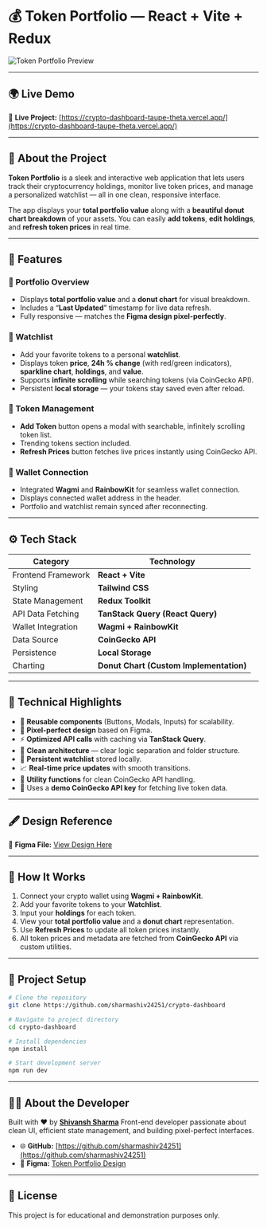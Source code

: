 # 💰 Token Portfolio — React + Vite + Redux

![Token Portfolio Preview](https://opfjwckyarxymdkzuwdk.supabase.co/storage/v1/object/public/temp-blue-bnb/token.png)

---

## 🌍 Live Demo

🔗 **Live Project:** [https://crypto-dashboard-taupe-theta.vercel.app/](https://crypto-dashboard-taupe-theta.vercel.app/)

---

## 🧩 About the Project

**Token Portfolio** is a sleek and interactive web application that lets users track their cryptocurrency holdings, monitor live token prices, and manage a personalized watchlist — all in one clean, responsive interface.

The app displays your **total portfolio value** along with a **beautiful donut chart breakdown** of your assets. You can easily **add tokens**, **edit holdings**, and **refresh token prices** in real time.

---

## 🚀 Features

### 💼 Portfolio Overview

- Displays **total portfolio value** and a **donut chart** for visual breakdown.
- Includes a “**Last Updated**” timestamp for live data refresh.
- Fully responsive — matches the **Figma design pixel-perfectly**.

### 👀 Watchlist

- Add your favorite tokens to a personal **watchlist**.
- Displays token **price**, **24h % change** (with red/green indicators), **sparkline chart**, **holdings**, and **value**.
- Supports **infinite scrolling** while searching tokens (via CoinGecko API).
- Persistent **local storage** — your tokens stay saved even after reload.

### 🔄 Token Management

- **Add Token** button opens a modal with searchable, infinitely scrolling token list.
- Trending tokens section included.
- **Refresh Prices** button fetches live prices instantly using CoinGecko API.

### 🔐 Wallet Connection

- Integrated **Wagmi** and **RainbowKit** for seamless wallet connection.
- Displays connected wallet address in the header.
- Portfolio and watchlist remain synced after reconnecting.

---

## ⚙️ Tech Stack

| Category           | Technology                              |
| ------------------ | --------------------------------------- |
| Frontend Framework | **React + Vite**                        |
| Styling            | **Tailwind CSS**                        |
| State Management   | **Redux Toolkit**                       |
| API Data Fetching  | **TanStack Query (React Query)**        |
| Wallet Integration | **Wagmi + RainbowKit**                  |
| Data Source        | **CoinGecko API**                       |
| Persistence        | **Local Storage**                       |
| Charting           | **Donut Chart (Custom Implementation)** |

---

## 🧠 Technical Highlights

- 🔁 **Reusable components** (Buttons, Modals, Inputs) for scalability.
- 🎨 **Pixel-perfect design** based on Figma.
- ⚡ **Optimized API calls** with caching via **TanStack Query**.
- 🧹 **Clean architecture** — clear logic separation and folder structure.
- 💾 **Persistent watchlist** stored locally.
- 📈 **Real-time price updates** with smooth transitions.
- 🧠 **Utility functions** for clean CoinGecko API handling.
- 🔑 Uses a **demo CoinGecko API key** for fetching live token data.

---

## 🖋️ Design Reference

🎨 **Figma File:** [View Design Here](https://www.figma.com/design/ICYVun3vhMh7nIHzMGUqdw/Token-Portfolio?node-id=0-1&p=f&t=PMbRHAZfRdMSztS3-0)

---

## 🧭 How It Works

1. Connect your crypto wallet using **Wagmi + RainbowKit**.
2. Add your favorite tokens to your **Watchlist**.
3. Input your **holdings** for each token.
4. View your **total portfolio value** and a **donut chart** representation.
5. Use **Refresh Prices** to update all token prices instantly.
6. All token prices and metadata are fetched from **CoinGecko API** via custom utilities.

---

## 🧱 Project Setup

```bash
# Clone the repository
git clone https://github.com/sharmashiv24251/crypto-dashboard

# Navigate to project directory
cd crypto-dashboard

# Install dependencies
npm install

# Start development server
npm run dev
```

---

## 🧑‍💻 About the Developer

Built with ❤️ by **[Shivansh Sharma](https://www.linkedin.com/in/sharmashiv24251/)**
Front-end developer passionate about clean UI, efficient state management, and building pixel-perfect interfaces.

- 🌐 **GitHub:** [https://github.com/sharmashiv24251](https://github.com/sharmashiv24251)
- 🎨 **Figma:** [Token Portfolio Design](https://www.figma.com/design/ICYVun3vhMh7nIHzMGUqdw/Token-Portfolio?node-id=0-1&p=f&t=PMbRHAZfRdMSztS3-0)

---

## 📜 License

This project is for educational and demonstration purposes only.
